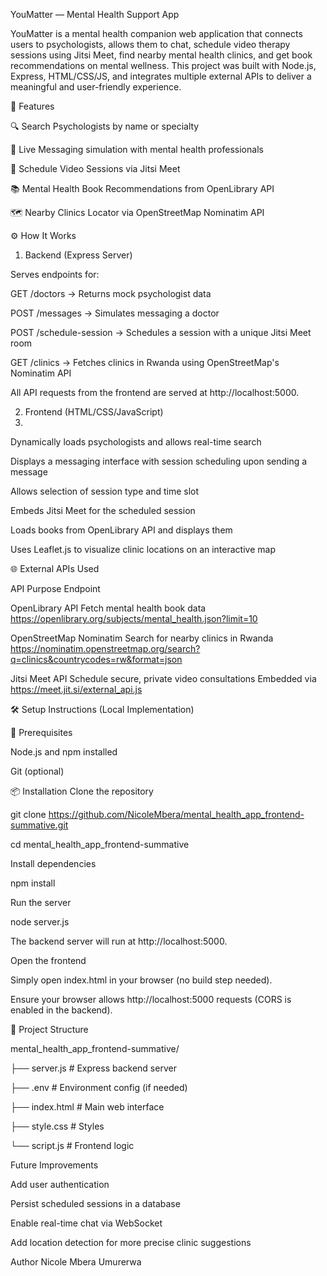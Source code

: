 YouMatter — Mental Health Support App

YouMatter is a mental health companion web application that connects users to psychologists, allows them to chat, schedule video therapy sessions using Jitsi Meet, find nearby mental health clinics, and get book recommendations on mental wellness. This project was built with Node.js, Express, HTML/CSS/JS, and integrates multiple external APIs to deliver a meaningful and user-friendly experience.

🚀 Features

🔍 Search Psychologists by name or specialty

💬 Live Messaging simulation with mental health professionals

📅 Schedule Video Sessions via Jitsi Meet

📚 Mental Health Book Recommendations from OpenLibrary API

🗺️ Nearby Clinics Locator via OpenStreetMap Nominatim API

⚙️ How It Works
1. Backend (Express Server)
   
Serves endpoints for:

GET /doctors → Returns mock psychologist data

POST /messages → Simulates messaging a doctor

POST /schedule-session → Schedules a session with a unique Jitsi Meet room

GET /clinics → Fetches clinics in Rwanda using OpenStreetMap's Nominatim API

All API requests from the frontend are served at http://localhost:5000.

2. Frontend (HTML/CSS/JavaScript)
3. 
Dynamically loads psychologists and allows real-time search

Displays a messaging interface with session scheduling upon sending a message

Allows selection of session type and time slot

Embeds Jitsi Meet for the scheduled session

Loads books from OpenLibrary API and displays them

Uses Leaflet.js to visualize clinic locations on an interactive map

🌐 External APIs Used

API	Purpose	Endpoint

OpenLibrary API	Fetch mental health book data	https://openlibrary.org/subjects/mental_health.json?limit=10

OpenStreetMap Nominatim	Search for nearby clinics in Rwanda	https://nominatim.openstreetmap.org/search?q=clinics&countrycodes=rw&format=json

Jitsi Meet API	Schedule secure, private video consultations	Embedded via https://meet.jit.si/external_api.js

🛠️ Setup Instructions (Local Implementation)

🔧 Prerequisites

Node.js and npm installed

Git (optional)

📦 Installation
Clone the repository

git clone https://github.com/NicoleMbera/mental_health_app_frontend-summative.git

cd  mental_health_app_frontend-summative

Install dependencies

npm install

Run the server

node server.js

The backend server will run at http://localhost:5000.

Open the frontend

Simply open index.html in your browser (no build step needed).

Ensure your browser allows http://localhost:5000 requests (CORS is enabled in the backend).

📂 Project Structure

mental_health_app_frontend-summative/

├── server.js           # Express backend server

├── .env                # Environment config (if needed)

├── index.html          # Main web interface

├── style.css           # Styles

└── script.js           # Frontend logic

Future Improvements

Add user authentication

Persist scheduled sessions in a database

Enable real-time chat via WebSocket

Add location detection for more precise clinic suggestions


Author
Nicole Mbera Umurerwa
